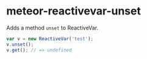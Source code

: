 meteor-reactivevar-unset
====================
Adds a method `unset` to ReactiveVar.

```js
var v = new ReactiveVar('test');
v.unset();
v.get(); // => undefined
```
